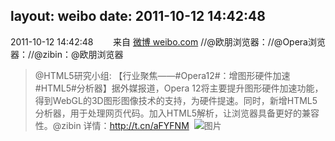 layout: weibo
date: 2011-10-12 14:42:48
---
<meta name="referrer" content="no-referrer" />

2011-10-12 14:42:48  &nbsp;&nbsp;&nbsp;&nbsp;&nbsp;&nbsp; 来自 <a href="http://weibo.com/" rel="nofollow">微博 weibo.com</a>
//@欧朋浏览器：//@Opera浏览器：//@zibin：@欧朋浏览器
>  @HTML5研究小组: 【行业聚焦——#Opera12#：增图形硬件加速 #HTML5#分析器】据外媒报道，Opera 12将主要提升图形硬件加速功能，得到WebGL的3D图形图像技术的支持，为硬件提速。同时，新增HTML5分析器，用于处理网页代码。加入HTML5解析，让浏览器具备更好的兼容性。@zibin 详情：http://t.cn/aFYFNM ​​​
>  ![图片](https://ww4.sinaimg.cn/large/71ec5295tw1dm142jxkjmj.jpg)
